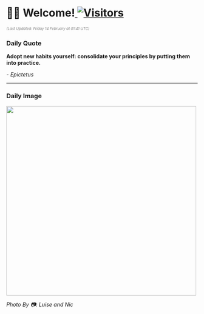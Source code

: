 <h1>👋🏽 Welcome!<a href="https://github.com/OmitNomis/"> <img src="https://visitor-badge.laobi.icu/badge?page_id=OmitNomis" alt="Visitors"></a></h1>

<i><p style="font-size: 0.6rem; color:gray">(Last Updated: Friday 14 February at 01:41 UTC)</p></i>

<h3> Daily Quote </h3>
<b><p>Adopt new habits yourself: consolidate your principles by putting them into practice.</p></b>
<i><caption style="font-size: 0.8rem; color:gray;">- Epictetus</caption></i>


<hr>

<h3>Daily Image</h3>
<a href="https://images.unsplash.com/photo-1738762389610-b721d836c613?crop=entropy&cs=srgb&fm=jpg&ixid=M3w2MjM3MzF8MHwxfHJhbmRvbXx8fHx8fHx8fDE3Mzk0OTczMDd8&ixlib=rb-4.0.3&q=85" target="_blank"><img style="height:500px;" src=https://images.unsplash.com/photo-1738762389610-b721d836c613?crop=entropy&cs=srgb&fm=jpg&ixid=M3w2MjM3MzF8MHwxfHJhbmRvbXx8fHx8fHx8fDE3Mzk0OTczMDd8&ixlib=rb-4.0.3&q=85"/></a>

<i><caption style="font-size: 0.8rem; color:gray;"> Photo By 📷: Luise and Nic</caption></i>
